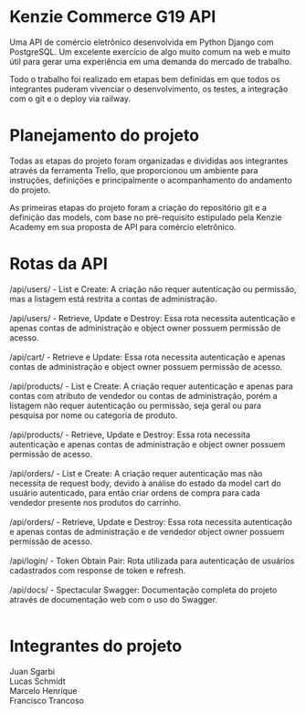 # Kenzie Commerce G19 API

Uma API de comércio eletrônico desenvolvida em Python Django com PostgreSQL. Um excelente exercício de algo muito comum na web e muito útil para gerar uma experiência em uma demanda do mercado de trabalho.

Todo o trabalho foi realizado em etapas bem definidas em que todos os integrantes puderam vivenciar o desenvolvimento, os testes, a integração com o git e o deploy via railway.

# Planejamento do projeto

Todas as etapas do projeto foram organizadas e divididas aos integrantes através da ferramenta Trello, que proporcionou um ambiente para instruções, definições e principalmente o acompanhamento do andamento do projeto.

As primeiras etapas do projeto foram a criação do repositório git e a definição das models, com base no pré-requisito estipulado pela Kenzie Academy em sua proposta de API para comércio eletrônico.

# Rotas da API

/api/users/ - List e Create: A criação não requer autenticação ou permissão, mas a listagem está restrita a contas de administração.<br /><br />
/api/users/<id> - Retrieve, Update e Destroy: Essa rota necessita autenticação e apenas contas de administração e object owner possuem permissão de acesso.<br /><br />
/api/cart/<id> - Retrieve e Update: Essa rota necessita autenticação e apenas contas de administração e object owner possuem permissão de acesso.<br /><br />
/api/products/ - List e Create: A criação requer autenticação e apenas para contas com atributo de vendedor ou contas de administração, porém a listagem não requer autenticação ou permissão, seja geral ou para pesquisa por nome ou categoria de produto.<br /><br />
/api/products/<id> - Retrieve, Update e Destroy: Essa rota necessita autenticação e apenas contas de administração e object owner possuem permissão de acesso.<br /><br />
/api/orders/ - List e Create: A criação requer autenticação mas não necessita de request body, devido à análise do estado da model cart do usuário autenticado, para então criar ordens de compra para cada vendedor presente nos produtos do carrinho.<br /><br />
/api/orders/<id> - Retrieve, Update e Destroy: Essa rota necessita autenticação e apenas contas de administração e de vendedor object owner possuem permissão de acesso.<br /><br />
/api/login/ - Token Obtain Pair: Rota utilizada para autenticação de usuários cadastrados com response de token e refresh.<br /><br />
/api/docs/ - Spectacular Swagger: Documentação completa do projeto através de documentação web com o uso do Swagger.<br /><br />

# Integrantes do projeto

Juan Sgarbi<br />
Lucas Schmidt<br />
Marcelo Henrique<br />
Francisco Trancoso<br />
